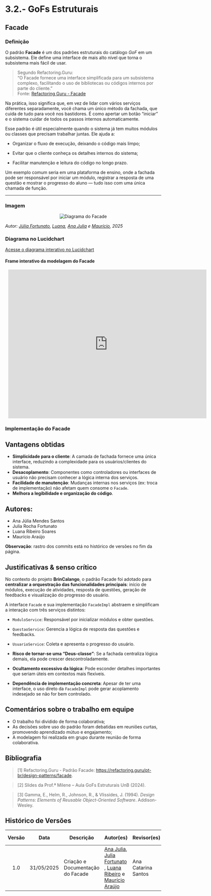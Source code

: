 # 3.2.- GoFs Estruturais

## Facade 

###  Definição
O padrão **Facade** é um dos padrões estruturais do catálogo *GoF* em um subsistema. Ele define uma interface de mais alto nível que torna o subsistema mais fácil de usar.

> Segundo Refactoring.Guru:  
> “O Facade fornece uma interface simplificada para um subsistema complexo, facilitando o uso de bibliotecas ou códigos internos por parte do cliente.”  
> Fonte: [Refactoring Guru - Facade](https://refactoring.guru/pt-br/design-patterns/facade)

Na prática, isso significa que, em vez de lidar com vários serviços diferentes separadamente, você chama um único método da fachada, que cuida de tudo para você nos bastidores. É como apertar um botão “iniciar” e o sistema cuidar de todos os passos internos automaticamente.

Esse padrão é útil especialmente quando o sistema já tem muitos módulos ou classes que precisam trabalhar juntas. Ele ajuda a:

- Organizar o fluxo de execução, deixando o código mais limpo;

- Evitar que o cliente conheça os detalhes internos do sistema;

- Facilitar manutenção e leitura do código no longo prazo.

Um exemplo comum seria em uma plataforma de ensino, onde a fachada pode ser responsável por iniciar um módulo, registrar a resposta de uma questão e mostrar o progresso do aluno — tudo isso com uma única chamada de função.

---

### Imagem

<div align="center">

![Diagrama do Facade](../assets/Facade.png)

</div>

<p><em>Autor: <a href="https://github.com/julia-fortunato" target="_blank">Júlia Fortunato</a>, <a href="https://github.com/luanasoares0901" target="_blank">Luana</a>, <a href="https://github.com/ailujana" target="_blank">Ana Julia</a> e <a href="https://github.com/mauricio-araujoo" target="_blank">Maurício</a>, 2025</em></p>


### Diagrama no Lucidchart

[Acesse o diagrama interativo no Lucidchart](https://lucid.app/lucidchart/44e8d0b4-a9a0-47e3-8f2c-3b19c256692c/edit?invitationId=inv_9811db09-efb6-48fd-93e7-b9ed212e6ff3&page=0_0#)

#### Frame interativo da modelagem do Facade
<div style="width: 640px; height: 480px; margin: 10px; position: relative;"><iframe allowfullscreen frameborder="0" style="width:640px; height:480px" src="https://lucid.app/documents/embedded/44e8d0b4-a9a0-47e3-8f2c-3b19c256692c" id="Lq8kb~zelObz"></iframe></div>

### Implementação do Facade



## Vantagens obtidas

- **Simplicidade para o cliente**: A camada de fachada fornece uma única interface, reduzindo a complexidade para os usuários/clientes do sistema.
- **Desacoplamento**: Componentes como controladores ou interfaces de usuário não precisam conhecer a lógica interna dos serviços.
- **Facilidade de manutenção**: Mudanças internas nos serviços (ex: troca de implementação) não afetam quem consome o `Facade`.
- **Melhora a legibilidade e organização do código**.

## Autores:
- Ana Júlia Mendes Santos  
- Julia Rocha Fortunato
- Luana Ribeiro Soares
- Maurício Araújo 

**Observação**: rastro dos commits está no histórico de versões no fim da página.

## Justificativas & senso crítico

No contexto do projeto **BrinCalango**, o padrão Facade foi adotado para **centralizar a orquestração das funcionalidades principais**: início de módulos, execução de atividades, resposta de questões, geração de feedbacks e visualização do progresso do usuário.

A interface `Facade` e sua implementação `FacadeImpl` abstraem e simplificam a interação com três serviços distintos:

- `ModuloService`: Responsável por inicializar módulos e obter questões.
- `QuestaoService`: Gerencia a lógica de resposta das questões e feedbacks.
- `UsuarioService`: Coleta e apresenta o progresso do usuário.

- **Risco de tornar-se uma “Deus-classe”**: Se a fachada centraliza lógica demais, ela pode crescer descontroladamente.
- **Ocultamento excessivo da lógica**: Pode esconder detalhes importantes que seriam úteis em contextos mais flexíveis.
- **Dependência de implementação concreta**: Apesar de ter uma interface, o uso direto da `FacadeImpl` pode gerar acoplamento indesejado se não for bem controlado.


## Comentários sobre o trabalho em equipe

- O trabalho foi dividido de forma colaborativa;
- As decisões sobre uso do padrão foram debatidas em reuniões curtas, promovendo aprendizado mútuo e engajamento;
- A modelagem foi realizada em grupo durante reunião de forma colaborativa.

##  Bibliografia

> [1] Refactoring.Guru - Padrão Facade: https://refactoring.guru/pt-br/design-patterns/facade. 

> [2] Slides da Prof.ª Milene – Aula GoFs Estruturais UnB (2024).

> [3] Gamma, E., Helm, R., Johnson, R., & Vlissides, J. (1994). *Design Patterns: Elements of Reusable Object-Oriented Software*. Addison-Wesley.


##  Histórico de Versões
| Versão | Data       | Descrição                                    | Autor(es)                                                                                              | Revisor(es)                                      | Descrição da Revisão                                                                                  | Commits |
| :----: | ---------- | -------------------------------------------- | -------------------------------------------------------------------------------------------------------- | ------------------------------------------------ | ------------------------------------------------------------------------------------------------------ | -------- |
| 1.0    | 31/05/2025 | Criação e Documentação do Facade | [Ana Julia](https://github.com/ailujana), [Julia Fortunato](http://github.com/julia-fortunato) , [Luana Ribeiro](https://github.com/luanasoares0901) e [Maurício Araújo](https://github.com/mauricio-araujoo) | Ana Catarina Santos | Troca da imagem do facade, especificação na descrição |  |